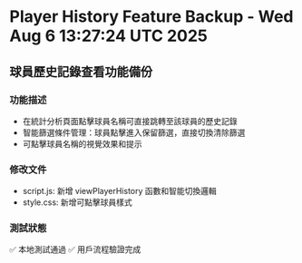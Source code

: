# Player History Feature Backup - Wed Aug  6 13:27:24 UTC 2025

## 球員歷史記錄查看功能備份

### 功能描述
- 在統計分析頁面點擊球員名稱可直接跳轉至該球員的歷史記錄
- 智能篩選條件管理：球員點擊進入保留篩選，直接切換清除篩選
- 可點擊球員名稱的視覺效果和提示

### 修改文件
- script.js: 新增 viewPlayerHistory 函數和智能切換邏輯
- style.css: 新增可點擊球員樣式

### 測試狀態
✅ 本地測試通過
✅ 用戶流程驗證完成

